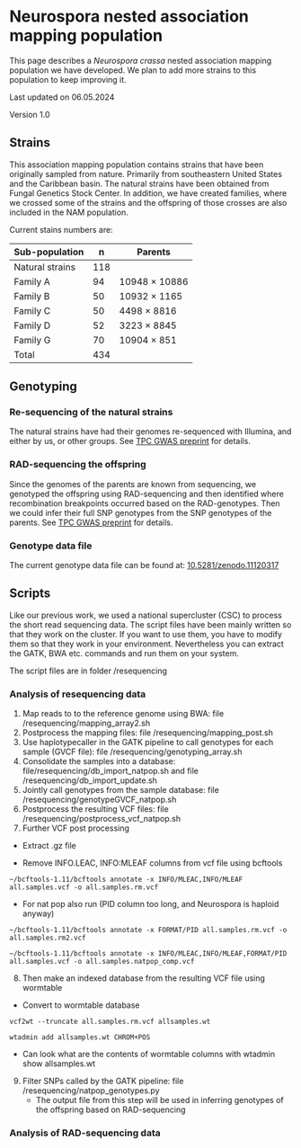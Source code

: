 # Neurospora nested association mapping population
This page describes a _Neurospora crassa_ nested association mapping population we have developed. We plan to add more strains to this population to keep improving it.

Last updated on 06.05.2024

Version 1.0

## Strains

This association mapping population contains strains that have been originally sampled from nature. Primarily from southeastern United States and the Caribbean basin. The natural strains have been obtained from Fungal Genetics Stock Center. In addition, we have created families, where we crossed some of the strains and the offspring of those crosses are also included in the NAM population.

Current stains numbers are:

|Sub-population|      n|    Parents|
|--------------|-------|-----------|
|Natural strains|    118|  |
|Family A|           94| 10948 × 10886    |
|Family B|           50| 10932 × 1165   |
|Family C|           50| 4498 × 8816   |
|Family D|           52| 3223 × 8845    |
|Family G|           70| 10904 × 851   |
|Total|              434|   |

## Genotyping

### Re-sequencing of the natural strains

The natural strains have had their genomes re-sequenced with Illumina, and either by us, or other groups. See [TPC GWAS preprint](https://www.biorxiv.org/content/10.1101/2024.04.29.591604v1) for details.

### RAD-sequencing the offspring

Since the genomes of the parents are known from sequencing, we genotyped the offspring using RAD-sequencing and then identified where recombination breakpoints occurred based on the RAD-genotypes. Then we could infer their full SNP genotypes from the SNP genotypes of the parents. See [TPC GWAS preprint](https://www.biorxiv.org/content/10.1101/2024.04.29.591604v1) for details.

### Genotype data file

The current genotype data file can be found at: [10.5281/zenodo.11120317](https://zenodo.org/records/11120317)

## Scripts
Like our previous work, we used a national supercluster (CSC) to process the short read sequencing data. The script files have been mainly written so that they work on the cluster. If you want to use them, you have to modify them so that they work in your environment. Nevertheless you can extract the GATK, BWA etc. commands and run them on your system.

The script files are in folder /resequencing

### Analysis of resequencing data

1. Map reads to to the reference genome using BWA: file /resequencing/mapping_array2.sh
2. Postprocess the mapping files: file /resequencing/mapping_post.sh
3. Use haplotypecaller in the GATK pipeline to call genotypes for each sample (GVCF file): file /resequencing/genotyping_array.sh
4. Consolidate the samples into a database: file/resequencing/db_import_natpop.sh and file /resequencing/db_import_update.sh
5. Jointly call genotypes from the sample database: file /resequencing/genotypeGVCF_natpop.sh
6. Postprocess the resulting VCF files: file /resequencing/postprocess_vcf_natpop.sh
7. Further VCF post processing

  -  Extract .gz file

  -  Remove INFO.LEAC, INFO:MLEAF columns from vcf file using bcftools

    ~/bcftools-1.11/bcftools annotate -x INFO/MLEAC,INFO/MLEAF all.samples.vcf -o all.samples.rm.vcf

  -  For nat pop also run (PID column too long, and Neurospora is haploid anyway)

    ~/bcftools-1.11/bcftools annotate -x FORMAT/PID all.samples.rm.vcf -o all.samples.rm2.vcf

    ~/bcftools-1.11/bcftools annotate -x INFO/MLEAC,INFO/MLEAF,FORMAT/PID all.samples.vcf -o all.samples.natpop_comp.vcf

 8. Then make an indexed database from the resulting VCF file using wormtable

  -  Convert to wormtable database

    vcf2wt --truncate all.samples.rm.vcf allsamples.wt

    wtadmin add allsamples.wt CHROM+POS

  -  Can look what are the contents of wormtable columns with wtadmin show allsamples.wt

9. Filter SNPs called by the GATK pipeline: file /resequencing/natpop_genotypes.py
   - The output file from this step will be used in inferring genotypes of the offspring based on RAD-sequencing

### Analysis of RAD-sequencing data
